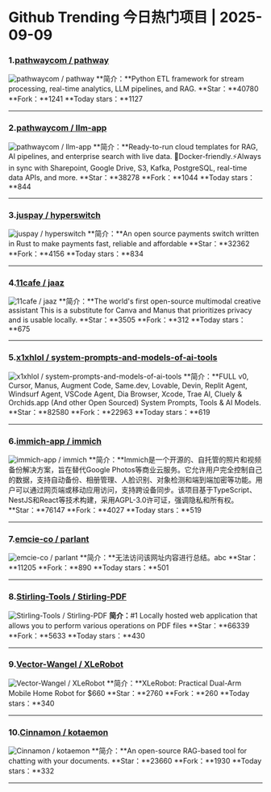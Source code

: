 # Github Trending 今日热门项目 | 2025-09-09
### 1.[pathwaycom / pathway](https://github.com/pathwaycom/pathway)

![pathwaycom / pathway](https://repository-images.githubusercontent.com/571186647/338a4810-91e5-41c0-aff4-e3e8f4164196)
**简介：**Python ETL framework for stream processing, real-time analytics, LLM pipelines, and RAG.
**Star：**40780
**Fork：**1241
**Today stars：**1127

---

### 2.[pathwaycom / llm-app](https://github.com/pathwaycom/llm-app)

![pathwaycom / llm-app](https://repository-images.githubusercontent.com/668195240/d4e59418-45c8-472d-9c1c-dd4fa8b81027)
**简介：**Ready-to-run cloud templates for RAG, AI pipelines, and enterprise search with live data. 🐳Docker-friendly.⚡Always in sync with Sharepoint, Google Drive, S3, Kafka, PostgreSQL, real-time data APIs, and more.
**Star：**38278
**Fork：**1044
**Today stars：**844

---

### 3.[juspay / hyperswitch](https://github.com/juspay/hyperswitch)

![juspay / hyperswitch](https://repository-images.githubusercontent.com/552877440/fd8b83bc-a093-4f7b-9e16-a0cd1f9f8572)
**简介：**An open source payments switch written in Rust to make payments fast, reliable and affordable
**Star：**32362
**Fork：**4156
**Today stars：**834

---

### 4.[11cafe / jaaz](https://github.com/11cafe/jaaz)

![11cafe / jaaz](https://repository-images.githubusercontent.com/994252890/6ccfae03-a7a8-4f43-8698-7e8aa684291d)
**简介：**The world's first open-source multimodal creative assistant This is a substitute for Canva and Manus that prioritizes privacy and is usable locally.
**Star：**3505
**Fork：**312
**Today stars：**675

---

### 5.[x1xhlol / system-prompts-and-models-of-ai-tools](https://github.com/x1xhlol/system-prompts-and-models-of-ai-tools)

![x1xhlol / system-prompts-and-models-of-ai-tools](https://opengraph.githubassets.com/336431177830b515094f1eb518d084aaf30f83ece3b6c9673b0e8e3a17542327/x1xhlol/system-prompts-and-models-of-ai-tools)
**简介：**FULL v0, Cursor, Manus, Augment Code, Same.dev, Lovable, Devin, Replit Agent, Windsurf Agent, VSCode Agent, Dia Browser, Xcode, Trae AI, Cluely & Orchids.app (And other Open Sourced) System Prompts, Tools & AI Models.
**Star：**82580
**Fork：**22963
**Today stars：**619

---

### 6.[immich-app / immich](https://github.com/immich-app/immich)

![immich-app / immich](https://repository-images.githubusercontent.com/455229168/ebba3238-9ef5-4891-ad58-a3b0223b12bd)
**简介：**Immich是一个开源的、自托管的照片和视频备份解决方案，旨在替代Google Photos等商业云服务。它允许用户完全控制自己的数据，支持自动备份、相册管理、人脸识别、对象检测和端到端加密等功能。用户可以通过网页端或移动应用访问，支持跨设备同步。该项目基于TypeScript、NestJS和React等技术构建，采用AGPL-3.0许可证，强调隐私和所有权。
**Star：**76147
**Fork：**4027
**Today stars：**519

---

### 7.[emcie-co / parlant](https://github.com/emcie-co/parlant)

![emcie-co / parlant](https://opengraph.githubassets.com/4a2930305496ac591ad9e27933a17eff82c0142d888aebd8bfdeefa2dac4a460/emcie-co/parlant)
**简介：**无法访问该网址内容进行总结。abc
**Star：**11205
**Fork：**890
**Today stars：**501

---

### 8.[Stirling-Tools / Stirling-PDF](https://github.com/Stirling-Tools/Stirling-PDF)

![Stirling-Tools / Stirling-PDF](https://opengraph.githubassets.com/8bd55cb01af0661a7f2fb1a231e6a05103b67a8d9509d040f277d80d9266de7f/Stirling-Tools/Stirling-PDF)
**简介：**#1 Locally hosted web application that allows you to perform various operations on PDF files
**Star：**66339
**Fork：**5633
**Today stars：**430

---

### 9.[Vector-Wangel / XLeRobot](https://github.com/Vector-Wangel/XLeRobot)

![Vector-Wangel / XLeRobot](https://opengraph.githubassets.com/d900ade171462fa4c45c7c52310fa8e2be962399d19ca13644c80b246dfaaeb4/Vector-Wangel/XLeRobot)
**简介：**XLeRobot: Practical Dual-Arm Mobile Home Robot for $660
**Star：**2760
**Fork：**260
**Today stars：**340

---

### 10.[Cinnamon / kotaemon](https://github.com/Cinnamon/kotaemon)

![Cinnamon / kotaemon](https://opengraph.githubassets.com/2272cde1f7e221f612d73c1f8615ff52bff229358b366a8b22ce122cc61f7d7f/Cinnamon/kotaemon)
**简介：**An open-source RAG-based tool for chatting with your documents.
**Star：**23660
**Fork：**1930
**Today stars：**332

---

